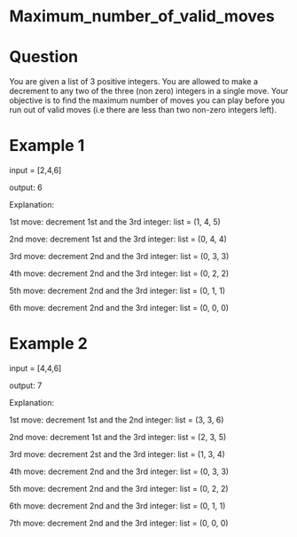 # Maximum_number_of_valid_moves

# Question

You are given a list of 3 positive integers. You are allowed to make a decrement to any two of
the three (non zero) integers in a single move. Your objective is to find the maximum number
of moves you can play before you run out of valid moves (i.e there are less than two non-zero
integers left).

# Example 1

input = [2,4,6]

output: 6

Explanation:

1st move: decrement 1st and the 3rd integer: list = (1, 4, 5)

2nd move: decrement 1st and the 3rd integer: list = (0, 4, 4)

3rd move: decrement 2nd and the 3rd integer: list = (0, 3, 3)

4th move: decrement 2nd and the 3rd integer: list = (0, 2, 2)

5th move: decrement 2nd and the 3rd integer: list = (0, 1, 1)

6th move: decrement 2nd and the 3rd integer: list = (0, 0, 0)


# Example 2

input = [4,4,6]

output: 7

Explanation:

1st move: decrement 1st and the 2nd integer: list = (3, 3, 6)

2nd move: decrement 1st and the 3rd integer: list = (2, 3, 5)

3rd move: decrement 2st and the 3rd integer: list = (1, 3, 4)

4th move: decrement 2nd and the 3rd integer: list = (0, 3, 3)

5th move: decrement 2nd and the 3rd integer: list = (0, 2, 2)

6th move: decrement 2nd and the 3rd integer: list = (0, 1, 1)

7th move: decrement 2nd and the 3rd integer: list = (0, 0, 0)
